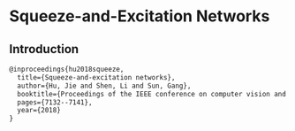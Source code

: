 # Squeeze-and-Excitation Networks

## Introduction

```latex
@inproceedings{hu2018squeeze,
  title={Squeeze-and-excitation networks},
  author={Hu, Jie and Shen, Li and Sun, Gang},
  booktitle={Proceedings of the IEEE conference on computer vision and pattern recognition},
  pages={7132--7141},
  year={2018}
}
```

